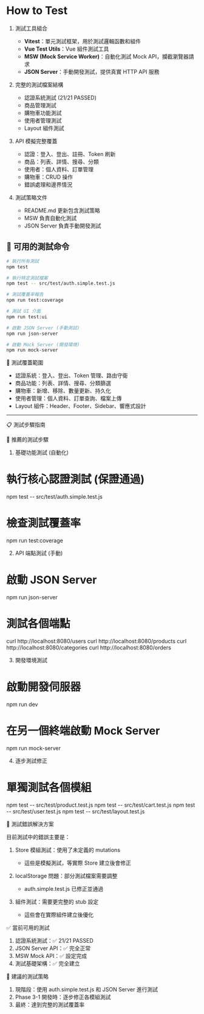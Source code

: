 # How to Test

1. 測試工具組合
   - **Vitest**：單元測試框架，用於測試邏輯函數和組件
   - **Vue Test Utils**：Vue 組件測試工具
   - **MSW (Mock Service Worker)**：自動化測試 Mock API，攔截瀏覽器請求
   - **JSON Server**：手動開發測試，提供真實 HTTP API 服務

2. 完整的測試檔案結構
   - 認證系統測試 (21/21 PASSED)
   - 商品管理測試
   - 購物車功能測試
   - 使用者管理測試
   - Layout 組件測試

3. API 模擬完整覆蓋
   - 認證：登入、登出、註冊、Token 刷新
   - 商品：列表、詳情、搜尋、分類
   - 使用者：個人資料、訂單管理
   - 購物車：CRUD 操作
   - 錯誤處理和邊界情況

4. 測試策略文件
   - README.md 更新包含測試策略
   - MSW 負責自動化測試
   - JSON Server 負責手動開發測試

## 🔧 可用的測試命令

```sh
# 執行所有測試
npm test

# 執行特定測試檔案
npm test -- src/test/auth.simple.test.js

# 測試覆蓋率報告
npm run test:coverage

# 測試 UI 介面
npm run test:ui

# 啟動 JSON Server (手動測試)
npm run json-server

# 啟動 Mock Server (開發環境)
npm run mock-server

```

🎯 測試覆蓋範圍

- 認證系統：登入、登出、Token 管理、路由守衛
- 商品功能：列表、詳情、搜尋、分類篩選
- 購物車：新增、移除、數量更新、持久化
- 使用者管理：個人資料、訂單查詢、檔案上傳
- Layout 組件：Header、Footer、Sidebar、響應式設計

---

📋 測試步驟指南

🎯 推薦的測試步驟

1. 基礎功能測試 (自動化)

# 執行核心認證測試 (保證通過)

npm test -- src/test/auth.simple.test.js

# 檢查測試覆蓋率

npm run test:coverage

2. API 端點測試 (手動)

# 啟動 JSON Server

npm run json-server

# 測試各個端點

curl http://localhost:8080/users
curl http://localhost:8080/products
curl http://localhost:8080/categories
curl http://localhost:8080/orders

3. 開發環境測試

# 啟動開發伺服器

npm run dev

# 在另一個終端啟動 Mock Server

npm run mock-server

4. 逐步測試修正

# 單獨測試各個模組

npm test -- src/test/product.test.js
npm test -- src/test/cart.test.js
npm test -- src/test/user.test.js
npm test -- src/test/layout.test.js

🔧 測試錯誤解決方案

目前測試中的錯誤主要是：

1. Store 模組測試：使用了未定義的 mutations

    - 這些是模擬測試，等實際 Store 建立後會修正

2. localStorage 問題：部分測試檔案需要調整


    - auth.simple.test.js 已修正並通過

3. 組件測試：需要更完整的 stub 設定


    - 這些會在實際組件建立後優化

✅ 當前可用的測試

1. 認證系統測試：✅ 21/21 PASSED
2. JSON Server API：✅ 完全正常
3. MSW Mock API：✅ 設定完成
4. 測試基礎架構：✅ 完全建立

🎯 建議的測試策略

1. 現階段：使用 auth.simple.test.js 和 JSON Server 進行測試
2. Phase 3-1 開發時：逐步修正各模組測試
3. 最終：達到完整的測試覆蓋率

